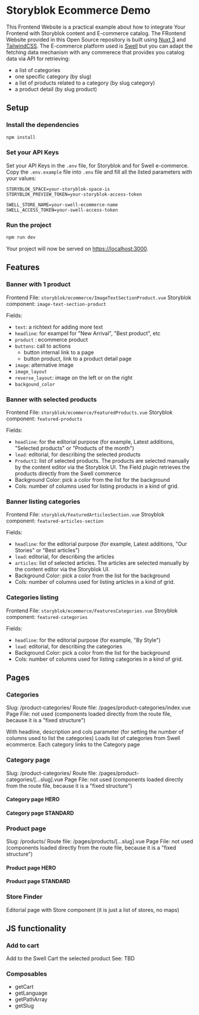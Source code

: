 # Storyblok Ecommerce Demo

This Frontend Website is a practical example about how to integrate Your Frontend with Storyblok content and E-commerce catalog.
The FRontend Website provided in this Open Source repository is built using [Nuxt 3](https://v3.nuxtjs.org/) and [TailwindCSS](https://tailwindcss.com/).
The E-commerce platform used is [Swell](swell.is) but you can adapt the fetching data mechanism with any commerece that provides you catalog data via API for retrieving:
- a list of categories
- one specific category (by slug)
- a list of products related to a category (by slug category)
- a product detail (by slug product)


## Setup

### Install the dependencies

```bash
npm install
```

### Set your API Keys

Set your API Keys in the `.env` file, for Storyblok and for Swell e-commerce. Copy the `.env.example` file into `.env` file and fill all the listed parameters with your values:

```
STORYBLOK_SPACE=your-storyblok-space-is
STORYBLOK_PREVIEW_TOKEN=your-storyblok-access-token

SWELL_STORE_NAME=your-swell-ecommerce-name
SWELL_ACCESS_TOKEN=your-swell-access-token

```

### Run the project

```bash
npm run dev
```

Your project will now be served on [https://localhost:3000](https://localhost:3000).


## Features

### Banner with 1 product
Frontend File: `storyblok/ecommerce/ImageTextSectionProduct.vue`
Storyblok component: `image-text-section-product`

Fields:
- `text`: a richtext for adding more text
- `headline`: for exampel for "New Arrival", "Best product", etc
- `product` : ecommerce product
- `buttons`: call to actions
    - button internal link to a page
    - button product, link to a product detail page
- `image`: alternative image
- `image_layout`
- `reverse_layout`: image on the left or on the right
- `backgound_color`

### Banner with selected products

Frontend File: `storyblok/ecommerce/FeaturedProducts.vue`
Storyblok component: `featured-products`

Fields:
- `headline`: for the editorial purpose (for example, Latest additions, "Selected products" or "Products of the month")
- `lead`: editorial, for describing the selected products
- `Product1`: list of selected products. The products are selected manually by the content editor via the Storyblok UI. The Field plugin retrieves the products directly from the Swell commerce
- Background Color: pick a color from the list for the background
- Cols: number of columns used for listing products in a kind of grid.



### Banner listing categories

Frontend File: `storyblok/FeaturedArticlesSection.vue`
Stroyblok component: `featured-articles-section`

Fields:
- `headline`: for the editorial purpose (for example, Latest additions, "Our Stories" or "Best articles")
- `lead`: editorial, for describing the articles
- `articles`: list of selected articles. The articles are selected manually by the content editor via the Storyblok UI.
- Background Color: pick a color from the list for the background
- Cols: number of columns used for listing articles in a kind of grid.


### Categories listing

Frontend File: `storyblok/ecommerce/FeaturesCategories.vue`
Stroyblok component: `featured-categories`

Fields:
- `headline`: for the editorial purpose (for example, "By Style")
- `lead`: editorial, for describing the categories
- Background Color: pick a color from the list for the background
- Cols: number of columns used for listing categories in a kind of grid.

## Pages

### Categories

Slug: /product-categories/
Route file: /pages/product-categories/index.vue
Page File: not used (components loaded directly from the route file, because it is a "fixed structure")

With headline, description and cols parameter (for setting the number of columns used to list the categories)
Loads list of categories from Swell ecommerce.
Each category links to the Category page

### Category page

Slug: /product-categories/<SLUG>
Route file: /pages/product-categories/[...slug].vue
Page File: not used (components loaded directly from the route file, because it is a "fixed structure")

#### Category page HERO

#### Category page STANDARD

### Product page

Slug: /products/<SLUG>
Route file: /pages/products/[...slug].vue
Page File: not used (components loaded directly from the route file, because it is a "fixed structure")

#### Product page HERO

#### Product page STANDARD

### Store Finder

Editorial page with Store component (it is just a list of stores, no maps)

## JS functionality

### Add to cart

Add to the Swell Cart the selected product
See: TBD


### Composables
- getCart
- getLanguage
- getPathArray
- getSlug
